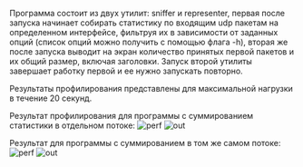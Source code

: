 Программа состоит из двух утилит: sniffer и representer, первая после запуска начинает собирать статистику по входящим udp пакетам на определенном интерфейсе, фильтруя их в зависимости от заданных опций (список опций можно получить с помощью флага -h), вторая же после запуска выводит на экран количество принятых первой пакетов и их общий размер, включая заголовки. Запуск второй утилиты завершает работку первой и ее нужно запускать повторно.

Результаты профилирования представлены для максимальной нагрузки в течение 20 секунд.

Результат профилирования для программы с суммированием статистики в отдельном потоке:
![perf](https://github.com/Gorruy/sniffer/assets/83616301/3a702e3b-d82b-48a7-8be6-8f679526ae7c)
![out](https://github.com/Gorruy/sniffer/assets/83616301/3d38c424-e52a-4531-aff7-2425b86a08c7)

Результат для программы с суммированием в том же самом потоке:
![perf](https://github.com/Gorruy/sniffer/assets/83616301/095be52a-7af5-402e-b7ea-e2d8cf5e9f08)
![out](https://github.com/Gorruy/sniffer/assets/83616301/97b8dec3-4f57-446c-ab75-799f82ce1e7e)
